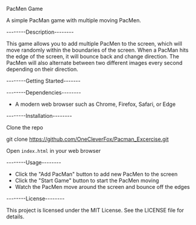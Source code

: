 
PacMen Game

A simple PacMan game with multiple moving PacMen. 

--------Description--------

This game allows you to add multiple PacMen to the screen, which will move randomly within the boundaries of the screen. When a PacMan hits the edge of the screen, it will bounce back and change direction. The PacMen will also alternate between two different images every second depending on their direction.

--------Getting Started-------


--------Dependencies--------
* A modern web browser such as Chrome, Firefox, Safari, or Edge

--------Installation--------

Clone the repo
   
   git clone https://github.com/OneCleverFox/Pacman_Excercise.git
   
Open `index.html` in your web browser

 --------Usage--------

* Click the "Add PacMan" button to add new PacMen to the screen
* Click the "Start Game" button to start the PacMen moving
* Watch the PacMen move around the screen and bounce off the edges

--------License--------

This project is licensed under the MIT License. See the LICENSE file for details.
